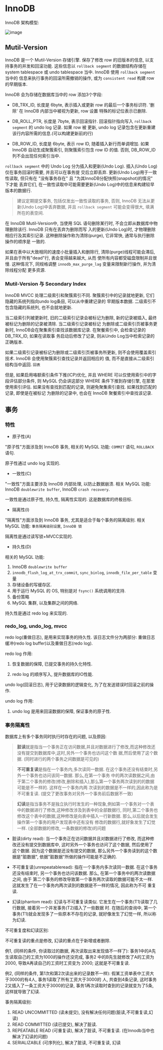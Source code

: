 # InnoDB

InnoDB 架构模型:

![image](/images/mysql_innodb_architecture.png)

## Mutil-Version

InnoDB 是一个 Mutil-Version 存储引擎. 保存了修改 row 的旧版本的信息, 以支持事务的并发和回滚功能. 这些信息以 `rollback
segment` 的数据结构存储在 system tablespace 或 undo tablespace 当中. InnoDB 使用 `rollback segment` 当中的
信息来执行事务的回滚所需撤销的操作, 或为 `consistent read` 构建 row 的早期版本.

InnoDB 会为存储在数据库当中的 row 添加3个字段:

- DB_TRX_ID, 长度是 6byte, 表示插入或更新 row 的最后一个事务标识符. '删除' 在 InnoDB 内部当中被视为更新, row 设置
特殊的标记位表示已删除.

- DB_ROLL_PTR, 长度是 7byte, 表示回滚指针. 回滚指针指向写入 `rollback segment` 的 undo log 记录. 如果 row 被
更新, undo log 记录包含在更新重建该行内容所需的信息.(可以构建更新前的行)

- DB_ROW_ID, 长度是 6byte, 表示 row ID, 随着插入新行而单调增加. 如果 InnoDB 自动生成聚簇索引, 则聚簇索引包含 row ID
的值. 否则, DB_ROW_ID 列不会出现任何索引当中.

`rollback segment` 中的 Undo Log 分为插入和更新(Undo Log). 插入(Undo Log)仅在事务回滚时需要, 并且可以在事务提
交后立即丢弃. 更新(Undo Log)用于一致性读取, 但只有在 "没有事务存在" 且 "为其InnoDB分配快照(snapshot)的情况" 下才能
丢弃它们, 在一致性读取中可能需要更新(Undo Log)中的信息来构建较早版本的数据行.

> 建议定期提交事务, 包括仅发出一致性读取的事务, 否则, InnoDB 无法从更新(Undo Log)中丢弃数据, 并且 `rollback segment`
可能会变得很大, 填满所在的表空间.

在 InnoDB Mutil-Version中, 当使用 SQL 语句删除某行时, 不会立即从数据库中物理删除该行. InnoDB 只有在丢弃为删除而写
入的更新(Undo Log)时, 才物理删除相应行及其索引记录. 这种删除操作称为清除(purge), 它非常快, 通常与执行删除操作的顺序是
一致的.

如果在表中以大致相同的速度小批量插入和删除行, 清除(purge)线程可能会滞后, 并且由于所有"dead"行, 表会变得越来越大, 从而
使所有内容都受磁盘限制并且很慢. 这种情况下, 同规格调整 `innodb_max_purge_lag` 变量来限制新行操作, 并为清除线程分配
更多资源.

### Mutil-Version 与 Secondary Index

InnoDB MVCC 处理二级索引和聚簇索引不同. 聚簇索引中的记录就地更新, 它们隐藏的系统列指向undo log条目, 可以从中重建记录的
早期版本数据. 二级索引不包含隐藏的系统列, 也不会就地更新.

当二级索引列被更新时, 旧的二级索引记录会被标记为删除, 新的记录被插入, 最终被标记为删除的记录被清除. 当二级索引记录被标记
为删除或二级索引页被事务更新时, InnoDB会在聚集索引查找该数据库记录. 在聚餐索引中, 会检查记录的 DB_TRX_ID, 如果在读取事
务启动后修改了记录, 则从Undo Log当中检索记录的正确版本. 

如果二级索引记录被标记为删除或二级索引页被事务所更新, 则不会使用覆盖索引技术. InnoDB 会使用聚簇索引查找记录并返回相应的
值, 而不是直接从二级索引结构当中返回. `回表`

但是, 如果启用咯额索引条件下推(ICP)优化, 并且 WHERE 可以仅使用索引中的字段评估部分条件, 则 MySQL 仍会讲这部分 WHERE 
条件下推到存储引擎, 在那里使用索引评估. 如果没有查找到匹配的记录, 则避免聚集索引查找. 如果找到匹配的记录, 即使是在被标记
为删除的记录中, 也会在 InnoDB 聚餐索引中查找该记录.

## 事务

### 特性

- 原子性(A)

"原子性"方面涉及到 InnoDB 事务, 相关的 MySQL 功能: `COMMIT` 语句, `ROLLBACK` 语句. 

原子性通过 undo log 实现的.

- 一致性(C)

"一致性"方面主要涉及 InnoDB 内部处理, 以防止数据崩溃. 相关 MySQL 功能: InnoDB `doublewrite buffer`, 
InnoDB `crash recovery`.

一致性是通过原子性, 持久性, 隔离性实现的. 这是数据库的终极目标.

- 隔离性(I)

"隔离性"方面涉及到 InnoDB 事务, 尤其是适合于每个事务的隔离级别. 相关 MySQL 功能: `事务隔离级别设置`, `InnoDB 锁`

隔离性是通过读写锁+MVCC实现的.

- 持久性(D)

相关的 MySQL 功能:

1) InnoDB `doublewrite buffer`
2) `innodb_flush_log_at_trx_commit`,  `sync_binlog`, `innodb_file_per_table` 变量
3) 存储设备的写缓存区.
4) 用于运行 MySQL 的 OS, 特别是对 `fsync()` 系统调用的支持.
5) 备份策略
6) MySQL 集群, 以及集群之间的网络.

持久性是通过 redo log 来实现的.

### redo_log, undo_log, mvcc

redo log(重做日志), 是用来实现事务的持久性. 该日志文件分为两部分: 重做日志缓冲(redo log buffer)以及重做日志(redo log).

redo log 作用:

1. 恢复数据的保障, 已提交事务的持久化特性.

2. redo log 的顺序写入, 提升数据库的IO性能.

undo log(回滚日志), 用于记录数据的逻辑变化, 为了在发送错误时回滚之前的操作.

undo log 作用:

1. undo log 是用来回滚数据的保障, 保证事务的原子性.


### 事务隔离性

数据库上有多个事务同时执行时存在的问题, 以及原因:

> **脏读**就是指当一个事务正在访问数据,并且对数据进行了修改,而这种修改还没有提交到数据库中,这时,另外一个事务也访问这个数
据,然后使用了这个数据. (同时进行的两个事务之间数据是可见的)

> **不可重复读**是指在一个事务内,多次读同一数据. 在这个事务还没有结束时,另外一个事务也访问该同一数据. 那么,在第一个事务
中的两次读数据之间,由于第二个事务的修改(修改,删除和插入),那么第一个事务两次读到的的数据可能是不一样的. 这样在一个事务内两
次读到的数据是不一样的,因此称为是不可重复读. (提交了更改事务对另外一个事务前后数据不一致)

> **幻读**是指当事务不是独立执行时发生的一种现象,例如第一个事务对一个表中的数据进行了修改,这种修改涉及到表中的全部数据行,
同时,第二个事务也修改这个表中的数据,这种修改是向表中插入一行新数据. 那么,以后就会发生操作第一个事务的用户发现表中还有没有
修改的数据行,就好象发生了幻觉一样. (全部数据的修改, 一条数据的修改)的问题


- 脏读(dirty read): 
当一个事务正在访问数据并且对数据进行了修改, 而这种修改还没有提交到数据库中, 这时另外一个事务也访问了这个数据, 然后使用了
这个数据. 因为这个数据是还没有提交的数据, 那么另外一个事务读到的这个数据是"脏数据", 依据"脏数据"所做的操作可能是不正确的. 


- 不可重复读(unrepeatableread): 
指在一个事务内多次读同一数据. 在这个事务还没有结束时, 另一个事务也访问该数据. 那么, 在第一个事务中的两次读数据之间, 由于
第二个事务的修改导致第一个事务两次读取的数据可能不太一样. 这就发生了在一个事务内两次读到的数据是不一样的情况, 因此称为不可
重复读. 

- 幻读(phantom read): 幻读与不可重复读类似. 它发生在一个事务(T1)读取了几行数据, 接着另一个并发事务(T2)插入了一些数据
时. 在随后的查询中, 第一个事务(T1)就会发现多了一些原本不存在的记录, 就好像发生了幻觉一样, 所以称为幻读. 


不可重复度和幻读区别:

不可重复读的重点是修改, 幻读的重点在于新增或者删除.

例1, (同样的条件, 你读取过的数据, 再次读取出来发现值不一样了): 事务1中的A先生读取自己的工资为1000的操作还没完成, 事务2
中的B先生就修改了A的工资为2000, 导致A再读自己的工资时工资变为 2000; 这就是不可重复读.

例2, (同样的条件, 第1次和第2次读出来的记录数不一样): 假某工资单表中工资大于3000的有4人, 事务1读取了所有工资大于3000的
人, 共查到4条记录, 这时事务2又插入了一条工资大于3000的记录, 事务1再次读取时查到的记录就变为了5条, 这样就导致了幻读.

事务隔离级别:

1) READ UNCOMMITTED (读未提交), 没有解决任何问题(脏读,不可重复读,幻读)
2) READ COMMITTED  (读已提交), 解决了脏读.
3) REPEATABLE READ (可重复读), 解决了脏读, 不可重复读. (在Innodb当中也解决了幻读的问题)
4) SERIALIZABLE (可序列化), 解决了脏读, 不可重复读, 幻读
